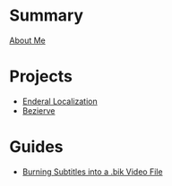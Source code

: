 # Summary

[About Me](about-me.md)

# Projects

- [Enderal Localization](enderal-localization.md)
- [Bezierve](bezierve.md)

# Guides

- [Burning Subtitles into a .bik Video File](subtitles.md)
